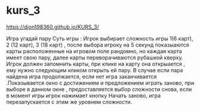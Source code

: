 # kurs_3
https://djon198360.github.io/KURS_3/

Игра угадай пару
Суть игры :
Игрок выбирает сложность игры 1(6 карт), 2 (12 карт), 3 (18 карт) , после выбора игроку на 5 секунд показыаются карты расположенные на игровом поле рандомно, но каждая карта имеет свою пару, далее карты переворачиваются рубашкой кверху.
Игрок должен запомнить карты, при клике на карту она открыается , ему нужно следующим кликом открыть ей пару.
В случае если пара найдена игра продолжается, если нет игра заканчивается .Показывается окно с достижением и предложением играть заново, при выборе в данном окне , предоставляется выбор сложности снова, если в момент игры игрок нажимает кнопку Начать заново, игра перезапускается с этим же уровнем сложности.
